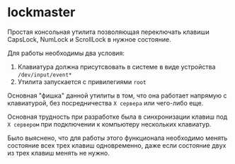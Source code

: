 # lockmaster
Простая консольная утилита позволяющая переключать клавиши CapsLock, NumLock и ScrollLock в нужное состояние.

Для работы необходимы два условия:
1. Клавиатура должна присутсвовать в системе в виде устройства `/dev/input/event*`
2. Утилита запускается с привилегиями `root`  

Основная "фишка" данной утилиты в том, что она работает напрямую с клавиатурой,
без посредничества `X сервера` или чего-либо еще.


Основная трудность при разработке была в синхронизации клавиш под `X сервером` 
при подключении к компьютеру нескольких клавиатур.

Было выяснено, что для работы этого функционала необходимо менять состояние всех трех клавиш одновременно, 
даже если состояние двух из трех клавиш менять не нужно.
